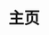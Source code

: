 ---
home: true
layout: BlogHome
icon: iconamoon:home-fill
title: 主页
heroImage: 
heroText: Neverland
heroFullScreen: true
tagline: 
projects:
  - icon: fluent-emoji-flat:film-frames
    name: 家庭影院
    desc: 4K资源
    link: https://nas.ilyl.life:8091/

  - icon: noto-v1:musical-notes
    name: 音乐电台
    desc: 无损资源
    link: https://nas.ilyl.life:8089/audio

  - icon: fluent-emoji-flat:floppy-disk
    name: 网盘
    desc: 书籍、文件资源
    link: https://nas.ilyl.life:8089/file

  - icon: twemoji:camera
    name: 图床
    desc: 4K、8K资源
    link: https://nas.ilyl.life:8092/default.png

copyright: Copyright ©️ 2021-现在 ilyl.life 版权所有 支持IPv6
---